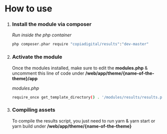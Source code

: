 # How to use

1. ### Install the module via composer
   
   _Run inside the php container_
   ```sh
   php composer.phar require "copiadigital/results":"dev-master"
   ```

2. ### Activate the module

   Once the modules installed, make sure to edit the **modules.php** & uncomment this line of code under **/web/app/theme/{name-of-the-theme}/app**

   _modules.php_
   ```sh
   require_once get_template_directory() . '/modules/results/results.php';
   ```

3. ### Compiling assets

   To compile the results script, you just need to run yarn & yarn start or yarn build under **/web/app/theme/{name-of-the-theme}**
